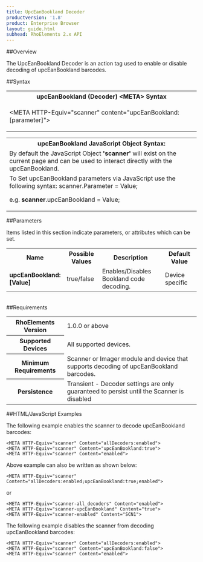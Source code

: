 ```yaml
---
title: UpcEanBookland Decoder
productversion: '1.8'
product: Enterprise Browser
layout: guide.html
subhead: RhoElements 2.x API
---
```


##Overview

The UpcEanBookland Decoder is an action tag used to enable or disable decoding of upcEanBookland barcodes.

##Syntax

<table class="re-table"><tr><th class="tableHeading">upcEanBookland (Decoder) &lt;META&gt; Syntax
</th></tr><tr><td class="clsSyntaxCells clsOddRow"><p>&lt;META HTTP-Equiv="scanner" content="upcEanBookland:[parameter]"&gt;</p></td></tr></table>
<table class="re-table"><tr><th class="tableHeading">upcEanBookland JavaScript Object Syntax:</th></tr><tr><td class="clsSyntaxCells clsOddRow">
By default the JavaScript Object <b>'scanner'</b> will exist on the current page and can be used to interact directly with the upcEanBookland.
</td></tr><tr><td class="clsSyntaxCells clsEvenRow">
To Set upcEanBookland parameters via JavaScript use the following syntax: scanner.Parameter = Value;
<P />e.g. <b>scanner</b>.upcEanBookland = Value;
</td></tr></table>

##Parameters


Items listed in this section indicate parameters, or attributes which can be set.
<table class="re-table"><col width="20%" /><col width="20%" /><col width="38%" /><col width="22%" /><tr><th class="tableHeading">Name</th><th class="tableHeading">Possible Values</th><th class="tableHeading">Description</th><th class="tableHeading">Default Value</th></tr><tr><td class="clsSyntaxCells clsOddRow"><b>upcEanBookland:[Value]
</b></td><td class="clsSyntaxCells clsOddRow">true/false</td><td class="clsSyntaxCells clsOddRow">Enables/Disables Bookland code decoding.</td><td class="clsSyntaxCells clsOddRow">Device specific</td></tr></table>
<table class="re-table"><col width="78%" /><col width="8%" /><col width="1%" /><col width="5%" /><col width="1%" /><col width="5%" /><col width="2%" /></table>





##Requirements

<table class="re-table"><tr><th class="tableHeading">RhoElements Version</th><td class="clsSyntaxCell clsEvenRow">1.0.0 or above
</td></tr><tr><th class="tableHeading">Supported Devices</th><td class="clsSyntaxCell clsOddRow">All supported devices.</td></tr><tr><th class="tableHeading">Minimum Requirements</th><td class="clsSyntaxCell clsOddRow">Scanner or Imager module and device that supports decoding of upcEanBookland barcodes.</td></tr><tr><th class="tableHeading">Persistence</th><td class="clsSyntaxCell clsEvenRow">Transient - Decoder settings are only guaranteed to persist until the Scanner is disabled</td></tr></table>


##HTML/JavaScript Examples

The following example enables the scanner to decode upcEanBookland barcodes:

	<META HTTP-Equiv="scanner" Content="allDecoders:enabled">
	<META HTTP-Equiv="scanner" Content="upcEanBookland:true">
	<META HTTP-Equiv="scanner" Content="enabled">
	
Above example can also be written as shown below:

	<META HTTP-Equiv="scanner" Content="allDecoders:enabled;upcEanBookland:true;enabled">
	
or

	<META HTTP-Equiv="scanner-all_decoders" Content="enabled">
	<META HTTP-Equiv="scanner-upcEanBookland" Content="true">
	<META HTTP-Equiv="scanner-enabled" Content="SCN1">
	
The following example disables the scanner from decoding upcEanBookland barcodes:

	<META HTTP-Equiv="scanner" Content="allDecoders:enabled">
	<META HTTP-Equiv="scanner" Content="upcEanBookland:false">
	<META HTTP-Equiv="scanner" Content="enabled">
	





